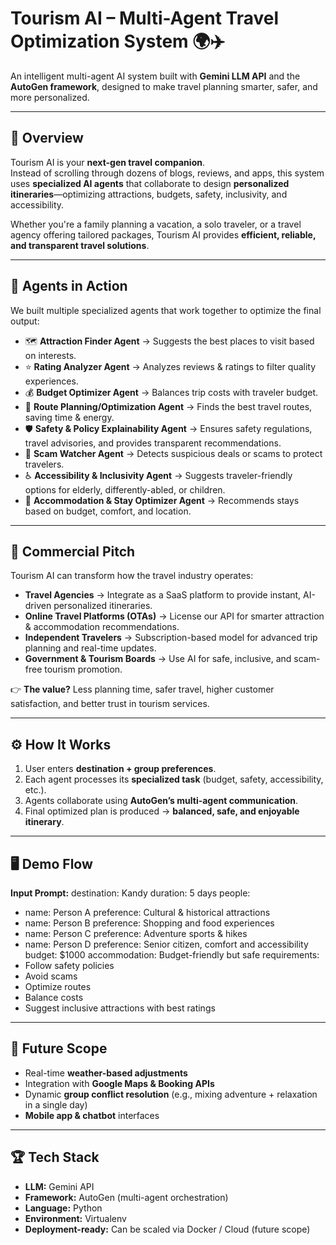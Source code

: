 # Tourism AI – Multi-Agent Travel Optimization System 🌍✈️

An intelligent multi-agent AI system built with **Gemini LLM API** and the **AutoGen framework**, designed to make travel planning smarter, safer, and more personalized.

---

## 🌟 Overview  

Tourism AI is your **next-gen travel companion**.  
Instead of scrolling through dozens of blogs, reviews, and apps, this system uses **specialized AI agents** that collaborate to design **personalized itineraries**—optimizing attractions, budgets, safety, inclusivity, and accessibility.  

Whether you're a family planning a vacation, a solo traveler, or a travel agency offering tailored packages, Tourism AI provides **efficient, reliable, and transparent travel solutions**.  

---

## 🤖 Agents in Action  

We built multiple specialized agents that work together to optimize the final output:

- 🗺️ **Attraction Finder Agent** → Suggests the best places to visit based on interests.  
- ⭐ **Rating Analyzer Agent** → Analyzes reviews & ratings to filter quality experiences.  
- 💰 **Budget Optimizer Agent** → Balances trip costs with traveler budget.  
- 🚗 **Route Planning/Optimization Agent** → Finds the best travel routes, saving time & energy.  
- 🛡️ **Safety & Policy Explainability Agent** → Ensures safety regulations, travel advisories, and provides transparent recommendations.  
- 🚨 **Scam Watcher Agent** → Detects suspicious deals or scams to protect travelers.  
- ♿ **Accessibility & Inclusivity Agent** → Suggests traveler-friendly options for elderly, differently-abled, or children.  
- 🏨 **Accommodation & Stay Optimizer Agent** → Recommends stays based on budget, comfort, and location.  

---

## 💼 Commercial Pitch  

Tourism AI can transform how the travel industry operates:  

- **Travel Agencies** → Integrate as a SaaS platform to provide instant, AI-driven personalized itineraries.  
- **Online Travel Platforms (OTAs)** → License our API for smarter attraction & accommodation recommendations.  
- **Independent Travelers** → Subscription-based model for advanced trip planning and real-time updates.  
- **Government & Tourism Boards** → Use AI for safe, inclusive, and scam-free tourism promotion.  

👉 **The value?** Less planning time, safer travel, higher customer satisfaction, and better trust in tourism services.  

---

## ⚙️ How It Works  

1. User enters **destination + group preferences**.  
2. Each agent processes its **specialized task** (budget, safety, accessibility, etc.).  
3. Agents collaborate using **AutoGen’s multi-agent communication**.  
4. Final optimized plan is produced → **balanced, safe, and enjoyable itinerary**.  

---

## 🖥️ Demo Flow  

**Input Prompt:** 
destination: Kandy
duration: 5 days
people:
  - name: Person A
    preference: Cultural & historical attractions
  - name: Person B
    preference: Shopping and food experiences
  - name: Person C
    preference: Adventure sports & hikes
  - name: Person D
    preference: Senior citizen, comfort and accessibility
budget: $1000
accommodation: Budget-friendly but safe
requirements:
  - Follow safety policies
  - Avoid scams
  - Optimize routes
  - Balance costs
  - Suggest inclusive attractions with best ratings


---

## 🔮 Future Scope  

- Real-time **weather-based adjustments**  
- Integration with **Google Maps & Booking APIs**  
- Dynamic **group conflict resolution** (e.g., mixing adventure + relaxation in a single day)  
- **Mobile app & chatbot** interfaces  

---

## 🏆 Tech Stack  

- **LLM:** Gemini API  
- **Framework:** AutoGen (multi-agent orchestration)  
- **Language:** Python  
- **Environment:** Virtualenv  
- **Deployment-ready:** Can be scaled via Docker / Cloud (future scope)  

